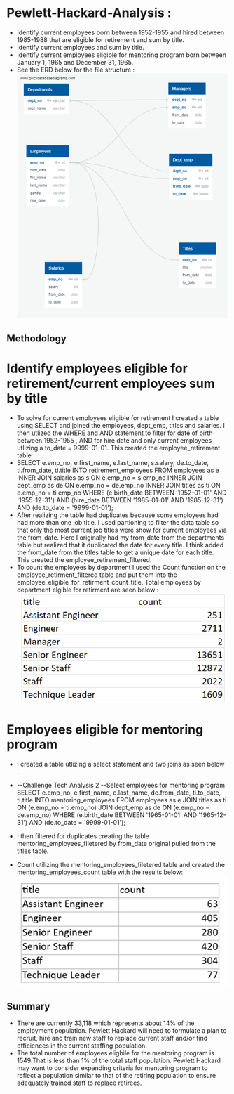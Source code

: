 # Pewlett-Hackard-Analysis :
* Identify current employees born between 1952-1955 and hired between 1985-1988 that are eligible for retirement and sum by title. 
* Identify current employees and sum by title.
* Identify current employees eligible for mentoring program born between January 1, 1965 and December 31, 1965. 
* See the ERD below for the file structure : 
![Pewlett Hackard ERD](EmployeeDB.png)
## Methodology
# Identify employees eligible for retirement/current employees sum by title  
* To solve for current employees eligible for retirement I created a table using SELECT and joined the employees, dept_emp, titles and salaries. I then utlized the WHERE and AND statement to filter for date of birth between 1952-1955 , AND for hire date and only current employees utlizing a to_date = 9999-01-01. This created the employee_retirement table
* SELECT e.emp_no,
e.first_name,
e.last_name,
s.salary,
de.to_date,
ti.from_date,
ti.title
INTO retirement_employees
FROM employees as e
INNER JOIN salaries as s
	ON e.emp_no = s.emp_no
INNER JOIN dept_emp as de
	ON e.emp_no = de.emp_no
INNER JOIN titles as ti
	ON e.emp_no = ti.emp_no
WHERE (e.birth_date BETWEEN '1952-01-01' AND '1955-12-31')
		AND (hire_date BETWEEN '1985-01-01' AND '1985-12-31')
		AND (de.to_date = '9999-01-01');
* After realizing the table had duplicates because some employees had had more than one job title. I used partioning to filter the data table so that only the most current job titles were show for current employees via the from_date. Here I originally had my from_date from the departments table but realized that it duplicated the date for every title. I think added the from_date from the titles table to get a unique date for each title. This created the employee_retirement_filtered. 
* To count the employees by department I used the Count function on the employee_retirment_filtered table and put them into the employee_eligible_for_retirment_count_title. Total employees by department elgible for retirment are seen below :
![Employees Eligible for Retirement by Title](Employeeretirementbytitle.png)
# Employees eligible for mentoring program
* I created a table utlizing a select statement and two joins as seen below : 
* --Challenge Tech Analysis 2
--Select employees for mentoring program 
SELECT e.emp_no,
e.first_name,
e.last_name,
de.from_date,
ti.to_date,
ti.title
INTO mentoring_employees
FROM employees as e
JOIN titles as ti
ON (e.emp_no = ti.emp_no)
JOIN dept_emp as de
ON (e.emp_no = de.emp_no)
WHERE (e.birth_date BETWEEN '1965-01-01' AND '1965-12-31')
		AND (de.to_date = '9999-01-01');
		
* I then filtered for duplicates creating the table mentoring_employees_filetered by from_date original pulled from the titles table. 
* Count utilizing the mentoring_employees_filetered table and created the mentoring_employees_count table with the results below: 
![Employees Eligible for Mentoring Program by Title ](Employeementorbytitle.png)

## Summary 
* There are currently 33,118 which represents about 14% of the employment population. Pewlett Hackard will need to formulate a plan to recruit, hire and train new staff to replace current staff and/or find efficiences in the current staffing population.
* The total number of employees eligbile for the mentoring program is 1549.That is less than 1% of the total staff population. Pewlett Hackard may want to consider expanding criteria for mentoring program to reflect a population similar to that of the retiring population to ensure adequately trained staff to replace retirees. 

